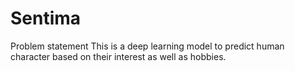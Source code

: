 # Sentima

Problem statement
This is a deep learning model to predict human character based on their interest as well as hobbies.